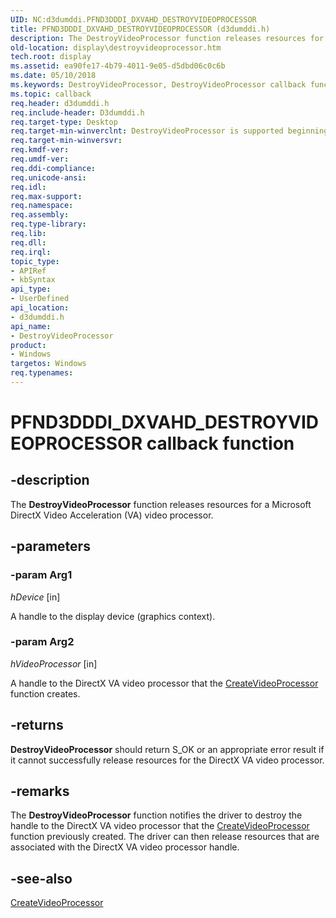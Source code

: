```yaml
---
UID: NC:d3dumddi.PFND3DDDI_DXVAHD_DESTROYVIDEOPROCESSOR
title: PFND3DDDI_DXVAHD_DESTROYVIDEOPROCESSOR (d3dumddi.h)
description: The DestroyVideoProcessor function releases resources for a Microsoft DirectX Video Acceleration (VA) video processor.
old-location: display\destroyvideoprocessor.htm
tech.root: display
ms.assetid: ea90fe17-4b79-4011-9e05-d5dbd06c0c6b
ms.date: 05/10/2018
ms.keywords: DestroyVideoProcessor, DestroyVideoProcessor callback function [Display Devices], PFND3DDDI_DXVAHD_DESTROYVIDEOPROCESSOR, PFND3DDDI_DXVAHD_DESTROYVIDEOPROCESSOR callback, UserModeDisplayDriver_Functions_e55b46ab-1325-4bb7-bf22-9f3cb19bff71.xml, d3dumddi/DestroyVideoProcessor, display.destroyvideoprocessor
ms.topic: callback
req.header: d3dumddi.h
req.include-header: D3dumddi.h
req.target-type: Desktop
req.target-min-winverclnt: DestroyVideoProcessor is supported beginning with the Windows 7 operating system.
req.target-min-winversvr: 
req.kmdf-ver: 
req.umdf-ver: 
req.ddi-compliance: 
req.unicode-ansi: 
req.idl: 
req.max-support: 
req.namespace: 
req.assembly: 
req.type-library: 
req.lib: 
req.dll: 
req.irql: 
topic_type:
- APIRef
- kbSyntax
api_type:
- UserDefined
api_location:
- d3dumddi.h
api_name:
- DestroyVideoProcessor
product:
- Windows
targetos: Windows
req.typenames: 
---
```


# PFND3DDDI_DXVAHD_DESTROYVIDEOPROCESSOR callback function


## -description


The <b>DestroyVideoProcessor</b> function releases resources for a Microsoft DirectX Video Acceleration (VA) video processor.


## -parameters




### -param Arg1

*hDevice* [in]

A handle to the display device (graphics context).

### -param Arg2

*hVideoProcessor* [in]

A handle to the DirectX VA video processor that the <a href="https://msdn.microsoft.com/68a7c394-4b0f-4446-a54b-5aee6cf8a913">CreateVideoProcessor</a> function creates. 


## -returns



<b>DestroyVideoProcessor</b> should return S_OK or an appropriate error result if it cannot successfully release resources for the DirectX VA video processor. 




## -remarks



The <b>DestroyVideoProcessor</b> function notifies the driver to destroy the handle to the DirectX VA video processor that the <a href="https://msdn.microsoft.com/68a7c394-4b0f-4446-a54b-5aee6cf8a913">CreateVideoProcessor</a> function previously created. The driver can then release resources that are associated with the DirectX VA video processor handle.




## -see-also




<a href="https://msdn.microsoft.com/68a7c394-4b0f-4446-a54b-5aee6cf8a913">CreateVideoProcessor</a>
 

 

